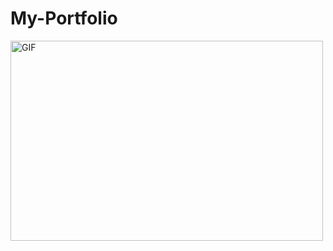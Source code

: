 # My-Portfolio

<img align="center" alt="GIF" src="https://github.com/osmannuriturhan/My-Portfolio/blob/main/Animation.gif" width="500" height="320" />

